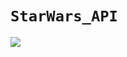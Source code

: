 # `StarWars_API`
![](https://cdn.vox-cdn.com/thumbor/gHP2IAVuz8lgJHS9Y5UFtij5weI=/1400x0/filters:no_upscale()/cdn.vox-cdn.com/uploads/chorus_asset/file/7855689/Staw.png)
